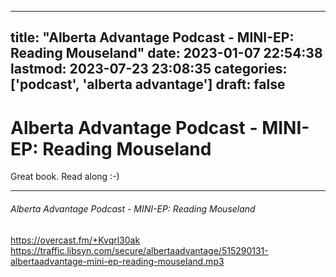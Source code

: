 
---
title: "Alberta Advantage Podcast - MINI-EP: Reading Mouseland"
date: 2023-01-07 22:54:38
lastmod: 2023-07-23 23:08:35
categories: ['podcast', 'alberta advantage']
draft: false
---


# Alberta Advantage Podcast - MINI-EP: Reading Mouseland

Great book. Read along :-)

- - -
###### Alberta Advantage Podcast - MINI-EP: Reading Mouseland

https://overcast.fm/+Kvqrl30ak  
https://traffic.libsyn.com/secure/albertaadvantage/515290131-albertaadvantage-mini-ep-reading-mouseland.mp3

<!-- #public #podcast #alberta advantage# -->

<!-- {BearID:050EF7C6-696A-4820-A8C0-4C8E7E2E1A33-28016-00002D97DE861EF1} -->
